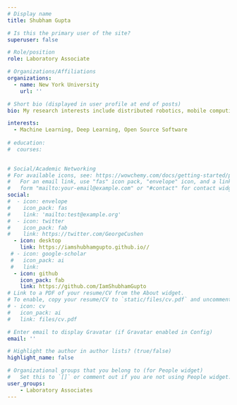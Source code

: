 ```yaml
---
# Display name
title: Shubham Gupta

# Is this the primary user of the site?
superuser: false

# Role/position
role: Laboratory Associate

# Organizations/Affiliations
organizations:
  - name: New York University
    url: ''

# Short bio (displayed in user profile at end of posts)
bio: My research interests include distributed robotics, mobile computing and programmable matter.

interests:
  - Machine Learning, Deep Learning, Open Source Software
  
# education:
#  courses:
    

# Social/Academic Networking
# For available icons, see: https://wowchemy.com/docs/getting-started/page-builder/#icons
#   For an email link, use "fas" icon pack, "envelope" icon, and a link in the
#   form "mailto:your-email@example.com" or "#contact" for contact widget.
social:
#  - icon: envelope
#    icon_pack: fas
#    link: 'mailto:test@example.org'
#  - icon: twitter
#    icon_pack: fab
#    link: https://twitter.com/GeorgeCushen
  - icon: desktop
    link: https://iamshubhamgupto.github.io//
 # - icon: google-scholar
 #   icon_pack: ai
 #   link:
  - icon: github
    icon_pack: fab
    link: https://github.com/IamShubhamGupto
# Link to a PDF of your resume/CV from the About widget.
# To enable, copy your resume/CV to `static/files/cv.pdf` and uncomment the lines below.
# - icon: cv
#   icon_pack: ai
#   link: files/cv.pdf

# Enter email to display Gravatar (if Gravatar enabled in Config)
email: ''

# Highlight the author in author lists? (true/false)
highlight_name: false

# Organizational groups that you belong to (for People widget)
#   Set this to `[]` or comment out if you are not using People widget.
user_groups:
    - Laboratory Associates
---
```


